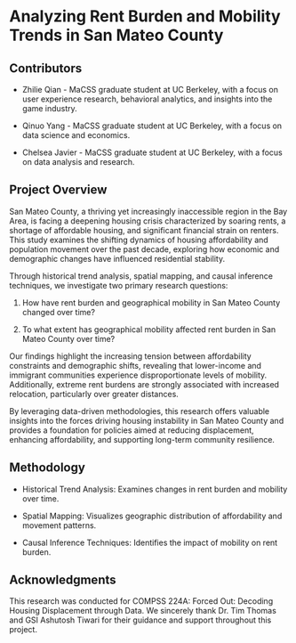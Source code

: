 # Analyzing Rent Burden and Mobility Trends in San Mateo County

## Contributors
- Zhilie Qian - MaCSS graduate student at UC Berkeley, with a focus on user experience research, behavioral analytics, and insights into the game industry.

- Qinuo Yang - MaCSS graduate student at UC Berkeley, with a focus on data science and economics.

- Chelsea Javier - MaCSS graduate student at UC Berkeley, with a focus on data analysis and research.

## Project Overview

San Mateo County, a thriving yet increasingly inaccessible region in the Bay Area, is facing a deepening housing crisis characterized by soaring rents, a shortage of affordable housing, and significant financial strain on renters. This study examines the shifting dynamics of housing affordability and population movement over the past decade, exploring how economic and demographic changes have influenced residential stability.

Through historical trend analysis, spatial mapping, and causal inference techniques, we investigate two primary research questions:

1. How have rent burden and geographical mobility in San Mateo County changed over time?

2. To what extent has geographical mobility affected rent burden in San Mateo County over time?

Our findings highlight the increasing tension between affordability constraints and demographic shifts, revealing that lower-income and immigrant communities experience disproportionate levels of mobility. Additionally, extreme rent burdens are strongly associated with increased relocation, particularly over greater distances.

By leveraging data-driven methodologies, this research offers valuable insights into the forces driving housing instability in San Mateo County and provides a foundation for policies aimed at reducing displacement, enhancing affordability, and supporting long-term community resilience.

## Methodology

- Historical Trend Analysis: Examines changes in rent burden and mobility over time.

- Spatial Mapping: Visualizes geographic distribution of affordability and movement patterns.

- Causal Inference Techniques: Identifies the impact of mobility on rent burden.

## Acknowledgments

This research was conducted for COMPSS 224A: Forced Out: Decoding Housing Displacement through Data. We sincerely thank Dr. Tim Thomas and GSI Ashutosh Tiwari for their guidance and support throughout this project.
